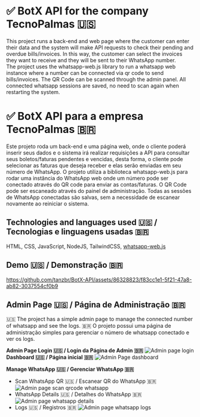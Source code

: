 
# ✅ BotX API for the company TecnoPalmas 🇺🇸 
This project runs a back-end and web page where the customer can enter their data and the system will make API requests to check their pending and overdue bills/invoices. In this way, the customer can select the invoices they want to receive and they will be sent to their WhatsApp number.<br>
The project uses the whatsapp-web.js library to run a whatsapp web instance where a number can be connected via qr code to send bills/invoices. The QR Code can be scanned through the admin panel. All connected whatsapp sessions are saved, no need to scan again when restarting the system.

# ✅ BotX API para a empresa TecnoPalmas 🇧🇷 
Este projeto roda um back-end e uma página web, onde o cliente poderá inserir seus dados e o sistema irá realizar requisições a API para consultar seus boletos/faturas pendentes e vencidas, desta forma, o cliente pode selecionar as faturas que deseja receber e elas serão enviadas em seu número de WhatsApp.
O projeto utiliza a biblioteca whatsapp-web.js para rodar uma instância do WhatsApp web onde um número pode ser conectado através do QR code para enviar as contas/faturas. O QR Code pode ser escaneado através do painel de administração. Todas as sessões de WhatsApp conectadas são salvas, sem a necessidade de escanear novamente ao reiniciar o sistema.

## Technologies and languages used 🇺🇸 / Tecnologias e linguagens usadas 🇧🇷
HTML, CSS, JavaScript, NodeJS, TailwindCSS, [whatsapp-web.js](https://github.com/pedroslopez/whatsapp-web.js/)

## Demo 🇺🇸  / Demonstração 🇧🇷

https://github.com/tanzbr/BotX-API/assets/86328823/f83cc1e1-5f21-47a8-ab82-3037554cf0b9


## Admin Page 🇺🇸  / Página de Administração 🇧🇷
 🇺🇸 The project has a simple admin page to manage the connected number of whatsapp and see the logs.
 🇧🇷 O projeto possui uma página de administração simples para gerenciar o número de whatsapp conectado e ver os logs.

**Admin Page Login 🇺🇸 / Login da Página de Admin 🇧🇷**
![Admin page login](https://i.imgur.com/W6h2DeI.png)
**Dashboard 🇺🇸 / Página inicial 🇧🇷**
![Admin Page dashboard](https://i.imgur.com/wVMkS2Z.png)

**Manage WhatsApp 🇺🇸 / Gerenciar WhatsApp 🇧🇷**

 - Scan WhatsApp QR 🇺🇸 / Escanear QR do WhatsApp 🇧🇷
![Admin page scan qrcode whatsapp](https://i.imgur.com/Z9LxQHO.png)
 - WhatsApp Details 🇺🇸 / Detalhes do WhatsApp 🇧🇷
 ![Admin page whatsapp details](https://i.imgur.com/fuD83BK.png)
 - Logs 🇺🇸 / Registros 🇧🇷
 ![Admin page whatsapp logs](https://i.imgur.com/uqjkby5.png)
